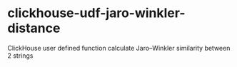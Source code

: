 # clickhouse-udf-jaro-winkler-distance
ClickHouse user defined function calculate Jaro–Winkler similarity between 2 strings
